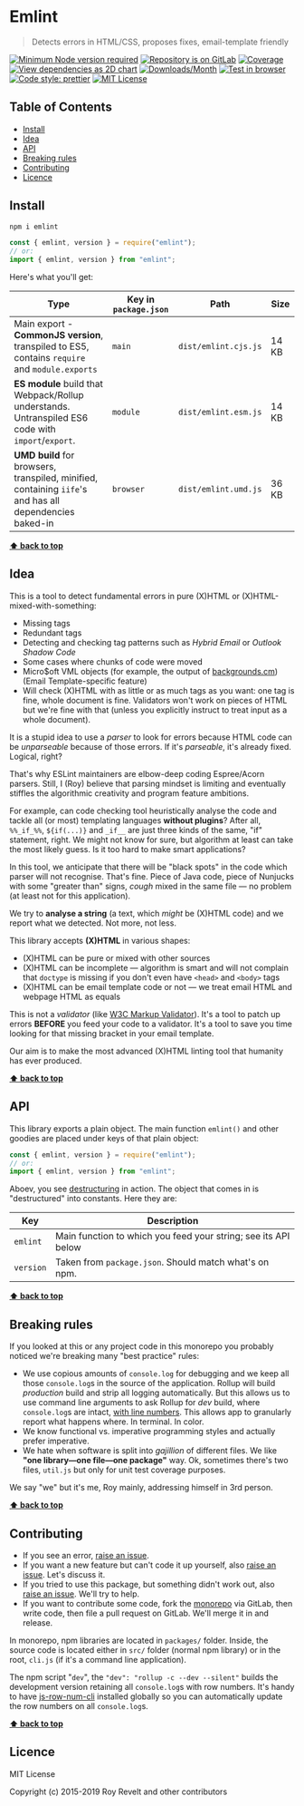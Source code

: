 # Emlint

> Detects errors in HTML/CSS, proposes fixes, email-template friendly

[![Minimum Node version required][node-img]][node-url]
[![Repository is on GitLab][gitlab-img]][gitlab-url]
[![Coverage][cov-img]][cov-url]
[![View dependencies as 2D chart][deps2d-img]][deps2d-url]
[![Downloads/Month][downloads-img]][downloads-url]
[![Test in browser][runkit-img]][runkit-url]
[![Code style: prettier][prettier-img]][prettier-url]
[![MIT License][license-img]][license-url]

## Table of Contents

- [Install](#markdown-header-install)
- [Idea](#markdown-header-idea)
- [API](#markdown-header-api)
- [Breaking rules](#markdown-header-breaking-rules)
- [Contributing](#markdown-header-contributing)
- [Licence](#markdown-header-licence)

## Install

```bash
npm i emlint
```

```js
const { emlint, version } = require("emlint");
// or:
import { emlint, version } from "emlint";
```

Here's what you'll get:

| Type                                                                                                    | Key in `package.json` | Path                 | Size  |
| ------------------------------------------------------------------------------------------------------- | --------------------- | -------------------- | ----- |
| Main export - **CommonJS version**, transpiled to ES5, contains `require` and `module.exports`          | `main`                | `dist/emlint.cjs.js` | 14 KB |
| **ES module** build that Webpack/Rollup understands. Untranspiled ES6 code with `import`/`export`.      | `module`              | `dist/emlint.esm.js` | 14 KB |
| **UMD build** for browsers, transpiled, minified, containing `iife`'s and has all dependencies baked-in | `browser`             | `dist/emlint.umd.js` | 36 KB |

**[⬆ back to top](#)**

## Idea

This is a tool to detect fundamental errors in pure (X)HTML or (X)HTML-mixed-with-something:

- Missing tags
- Redundant tags
- Detecting and checking tag patterns such as _Hybrid Email_ or _Outlook Shadow Code_
- Some cases where chunks of code were moved
- Micro\$oft VML objects (for example, the output of [backgrounds.cm](https://backgrounds.cm)) (Email Template-specific feature)
- Will check (X)HTML with as little or as much tags as you want: one tag is fine, whole document is fine. Validators won't work on pieces of HTML but we're fine with that (unless you explicitly instruct to treat input as a whole document).

It is a stupid idea to use a _parser_ to look for errors because HTML code can be _unparseable_ because of those errors. If it's _parseable_, it's already fixed. Logical, right?

That's why ESLint maintainers are elbow-deep coding Espree/Acorn parsers. Still, I (Roy) believe that parsing mindset is limiting and eventually stiffles the algorithmic creativity and program feature ambitions.

For example, can code checking tool heuristically analyse the code and tackle all (or most) templating languages **without plugins**? After all, `%%_if_%%`, `${if(...)}` and `_if__` are just three kinds of the same, "if" statement, right. We might not know for sure, but algorithm at least can take the most likely guess. Is it too hard to make smart applications?

In this tool, we anticipate that there will be "black spots" in the code which parser will not recognise. That's fine. Piece of Java code, piece of Nunjucks with some "greater than" signs, _cough_ mixed in the same file — no problem (at least not for this application).

We try to **analyse a string** (a text, which _might_ be (X)HTML code) and we report what we detected. Not more, not less.

This library accepts **(X)HTML** in various shapes:

- (X)HTML can be pure or mixed with other sources
- (X)HTML can be incomplete — algorithm is smart and will not complain that `doctype` is missing if you don't even have `<head>` and `<body>` tags
- (X)HTML can be email template code or not — we treat email HTML and webpage HTML as equals

This is not a _validator_ (like [W3C Markup Validator](https://validator.w3.org)). It's a tool to patch up errors **BEFORE** you feed your code to a validator. It's a tool to save you time looking for that missing bracket in your email template.

Our aim is to make the most advanced (X)HTML linting tool that humanity has ever produced.

**[⬆ back to top](#)**

## API

This library exports a plain object. The main function `emlint()` and other goodies are placed under keys of that plain object:

```js
const { emlint, version } = require("emlint");
// or:
import { emlint, version } from "emlint";
```

Aboev, you see [destructuring](https://developer.mozilla.org/en-US/docs/Web/JavaScript/Reference/Operators/Destructuring_assignment) in action. The object that comes in is "destructured" into constants. Here they are:

| Key       | Description                                                    |
| --------- | -------------------------------------------------------------- |
| `emlint`  | Main function to which you feed your string; see its API below |
| `version` | Taken from `package.json`. Should match what's on npm.         |

**[⬆ back to top](#)**

## Breaking rules

If you looked at this or any project code in this monorepo you probably noticed we're breaking many "best practice" rules:

- We use copious amounts of `console.log` for debugging and we keep all those `console.log`s in the source of the application. Rollup will build _production_ build and strip all logging automatically. But this allows us to use command line arguments to ask Rollup for _dev_ build, where `console.log`s are intact, [with line numbers](https://www.npmjs.com/package/js-row-num-cli). This allows app to granularly report what happens where. In terminal. In color.
- We know functional vs. imperative programming styles and actually prefer imperative.
- We hate when software is split into _gajillion_ of different files. We like **"one library—one file—one package"** way. Ok, sometimes there's two files, `util.js` but only for unit test coverage purposes.

We say "we" but it's me, Roy mainly, addressing himself in 3rd person.

**[⬆ back to top](#)**

## Contributing

- If you see an error, [raise an issue](https:/gitlab.com/codsen/codsen/issues/new?title=emlint%20package%20-%20put%20title%20here).
- If you want a new feature but can't code it up yourself, also [raise an issue](https:/gitlab.com/codsen/codsen/issues/new?title=emlint%20package%20-%20put%20title%20here). Let's discuss it.
- If you tried to use this package, but something didn't work out, also [raise an issue](https:/gitlab.com/codsen/codsen/issues/new?title=emlint%20package%20-%20put%20title%20here). We'll try to help.
- If you want to contribute some code, fork the [monorepo](https://gitlab.com/codsen/codsen/) via GitLab, then write code, then file a pull request on GitLab. We'll merge it in and release.

In monorepo, npm libraries are located in `packages/` folder. Inside, the source code is located either in `src/` folder (normal npm library) or in the root, `cli.js` (if it's a command line application).

The npm script "`dev`", the `"dev": "rollup -c --dev --silent"` builds the development version retaining all `console.log`s with row numbers. It's handy to have [js-row-num-cli](https://www.npmjs.com/package/js-row-num-cli) installed globally so you can automatically update the row numbers on all `console.log`s.

**[⬆ back to top](#)**

## Licence

MIT License

Copyright (c) 2015-2019 Roy Revelt and other contributors

[node-img]: https://img.shields.io/node/v/emlint.svg?style=flat-square&label=works%20on%20node
[node-url]: https://www.npmjs.com/package/emlint
[gitlab-img]: https://img.shields.io/badge/repo-on%20GitLab-brightgreen.svg?style=flat-square
[gitlab-url]: https://gitlab.com/codsen/codsen/tree/master/packages/emlint
[cov-img]: https://img.shields.io/badge/coverage-100%25-brightgreen.svg?style=flat-square
[cov-url]: https://gitlab.com/codsen/codsen/tree/master/packages/emlint
[deps2d-img]: https://img.shields.io/badge/deps%20in%202D-see_here-08f0fd.svg?style=flat-square
[deps2d-url]: http://npm.anvaka.com/#/view/2d/emlint
[downloads-img]: https://img.shields.io/npm/dm/emlint.svg?style=flat-square
[downloads-url]: https://npmcharts.com/compare/emlint
[runkit-img]: https://img.shields.io/badge/runkit-test_in_browser-a853ff.svg?style=flat-square
[runkit-url]: https://npm.runkit.com/emlint
[prettier-img]: https://img.shields.io/badge/code_style-prettier-ff69b4.svg?style=flat-square
[prettier-url]: https://prettier.io
[license-img]: https://img.shields.io/badge/licence-MIT-51c838.svg?style=flat-square
[license-url]: https://gitlab.com/codsen/codsen/blob/master/LICENSE
